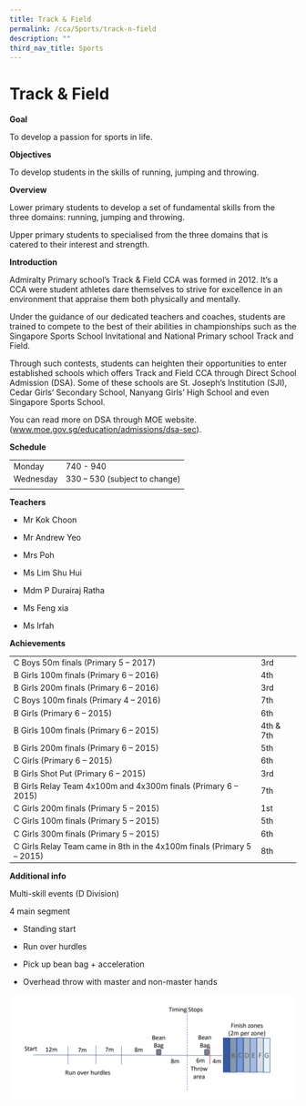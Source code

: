 ```yaml
---
title: Track & Field
permalink: /cca/Sports/track-n-field
description: ""
third_nav_title: Sports
---
```

# Track & Field
 **Goal**

To develop a passion for sports in life. 

**Objectives** 

To develop students in the skills of running, jumping and throwing. 

**Overview** 

Lower primary students to develop a set of fundamental skills from the three domains: running, jumping and throwing. 

Upper primary students to specialised from the three domains that is catered to their interest and strength. 

**Introduction**

Admiralty Primary school’s Track & Field CCA was formed in 2012. It’s a CCA were student athletes dare themselves to strive for excellence in an environment that appraise them both physically and mentally.

Under the guidance of our dedicated teachers and coaches, students are trained to compete to the best of their abilities in championships such as the Singapore Sports School Invitational and National Primary school Track and Field.

Through such contests, students can heighten their opportunities to enter established schools which offers Track and Field CCA through Direct School Admission (DSA). Some of these schools are St. Joseph’s Institution (SJI), Cedar Girls’ Secondary School, Nanyang Girls’ High School and even Singapore Sports School.

You can read more on DSA through MOE website.
(www.moe.gov.sg/education/admissions/dsa-sec).

**Schedule** 

|           |                               |
|-----------|-------------------------------|
| Monday    | 740 - 940                     |
| Wednesday | 330 – 530 (subject to change) |
|           |                               |

**Teachers**

* Mr Kok Choon

* Mr Andrew Yeo

* Mrs Poh

* Ms Lim Shu Hui

* Mdm P Durairaj Ratha

* Ms Feng xia

* Ms Irfah

**Achievements**

|                                                                        |           |
|------------------------------------------------------------------------|-----------|
| C Boys 50m finals (Primary 5 – 2017)                                   | 3rd       |
| B Girls 100m finals (Primary 6 – 2016)                                 | 4th       |
| B Girls 200m finals (Primary 6 – 2016)                                 | 3rd       |
| C Boys 100m finals (Primary 4 – 2016)                                  | 7th       |
| B Girls (Primary 6 – 2015)                                             | 6th       |
| B Girls 100m finals (Primary 6 – 2015)                                 | 4th & 7th |
| B Girls 200m finals (Primary 6 – 2015)                                 | 5th       |
| C Girls (Primary 6 – 2015)                                             | 6th       |
| B Girls Shot Put (Primary 6 – 2015)                                    | 3rd       |
| B Girls Relay Team 4x100m and 4x300m finals (Primary 6 – 2015)         | 7th       |
| C Girls 200m finals (Primary 5 – 2015)                                 | 1st       |
| C Girls 100m finals (Primary 5 – 2015)                                 | 5th       |
| C Girls 300m finals (Primary 5 – 2015)                                 | 6th       |
| C Girls Relay Team came in 8th in the 4x100m finals (Primary 5 – 2015) | 8th       |

**Additional info**

Multi-skill events (D Division)

4 main segment

* Standing start

* Run over hurdles

* Pick up bean bag + acceleration

* Overhead throw with master and non-master hands

![](/images/TF.png)